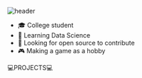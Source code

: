 ![header](https://capsule-render.vercel.app/api?type=wave&color=FDF5E6&height=300&section=header&text=1eeseo&fontSize=90)


- 🎓 College student
- 🌱 Learning Data Science
- 🤔 Looking for open source to contribute
- 🎮 Making a game as a hobby


 💻PROJECTS💻
